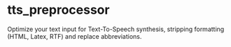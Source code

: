 # tts_preprocessor
Optimize your text input for Text-To-Speech synthesis, stripping formatting (HTML, Latex, RTF) and replace abbreviations.
